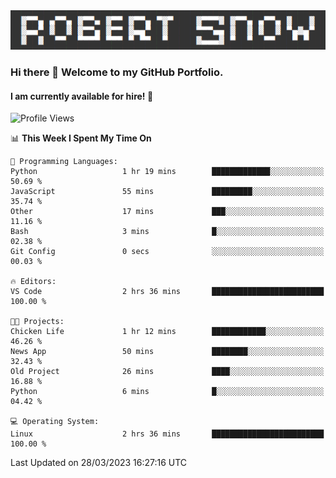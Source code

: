 <img alt="myname" src="assets/name.png" />

### Hi there 👋 Welcome to my GitHub Portfolio.
#### I am currently available for hire!  :briefcase:

<!--START_SECTION:waka-->
![Profile Views](http://img.shields.io/badge/Profile%20Views-197-blue)

📊 **This Week I Spent My Time On** 

```text
💬 Programming Languages: 
Python                   1 hr 19 mins        █████████████░░░░░░░░░░░░   50.69 % 
JavaScript               55 mins             █████████░░░░░░░░░░░░░░░░   35.74 % 
Other                    17 mins             ███░░░░░░░░░░░░░░░░░░░░░░   11.16 % 
Bash                     3 mins              █░░░░░░░░░░░░░░░░░░░░░░░░   02.38 % 
Git Config               0 secs              ░░░░░░░░░░░░░░░░░░░░░░░░░   00.03 % 

🔥 Editors: 
VS Code                  2 hrs 36 mins       █████████████████████████   100.00 % 

🐱‍💻 Projects: 
Chicken Life             1 hr 12 mins        ████████████░░░░░░░░░░░░░   46.26 % 
News App                 50 mins             ████████░░░░░░░░░░░░░░░░░   32.43 % 
Old Project              26 mins             ████░░░░░░░░░░░░░░░░░░░░░   16.88 % 
Python                   6 mins              █░░░░░░░░░░░░░░░░░░░░░░░░   04.42 % 

💻 Operating System: 
Linux                    2 hrs 36 mins       █████████████████████████   100.00 % 
```


 Last Updated on 28/03/2023 16:27:16 UTC
<!--END_SECTION:waka-->

<!--
**robjsnow/robjsnow** is a ✨ _special_ ✨ repository because its `README.md` (this file) appears on your GitHub profile.

Here are some ideas to get you started:

- 🔭 I’m currently working on ...
- 🌱 I’m currently learning ...
- 👯 I’m looking to collaborate on ...
- 🤔 I’m looking for help with ...
- 💬 Ask me about ...
- 📫 How to reach me: ...
- 😄 Pronouns: ...
- ⚡ Fun fact: ...
-->
